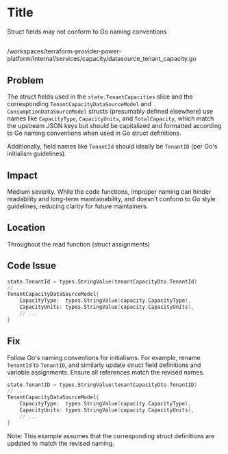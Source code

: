 # Title

Struct fields may not conform to Go naming conventions

##

/workspaces/terraform-provider-power-platform/internal/services/capacity/datasource_tenant_capacity.go

## Problem

The struct fields used in the `state.TenantCapacities` slice and the corresponding `TenantCapacityDataSourceModel` and `ConsumptionDataSourceModel` structs (presumably defined elsewhere) use names like `CapacityType`, `CapacityUnits`, and `TotalCapacity`, which match the upstream JSON keys but should be capitalized and formatted according to Go naming conventions when used in Go struct definitions. 

Additionally, field names like `TenantId` should ideally be `TenantID` (per Go's initialism guidelines).

## Impact

Medium severity. While the code functions, improper naming can hinder readability and long-term maintainability, and doesn't conform to Go style guidelines, reducing clarity for future maintainers.

## Location

Throughout the read function (struct assignments)

## Code Issue

```go
state.TenantId = types.StringValue(tenantCapacityDto.TenantId)
// ...
TenantCapacityDataSourceModel{
    CapacityType:  types.StringValue(capacity.CapacityType),
    CapacityUnits: types.StringValue(capacity.CapacityUnits),
    // ...
}
```

## Fix

Follow Go's naming conventions for initialisms. For example, rename `TenantId` to `TenantID`, and similarly update struct field definitions and variable assignments. Ensure all references match the revised names.

```go
state.TenantID = types.StringValue(tenantCapacityDto.TenantID)
// ...
TenantCapacityDataSourceModel{
    CapacityType:  types.StringValue(capacity.CapacityType),
    CapacityUnits: types.StringValue(capacity.CapacityUnits),
    // ...
}
```

Note: This example assumes that the corresponding struct definitions are updated to match the revised naming.

